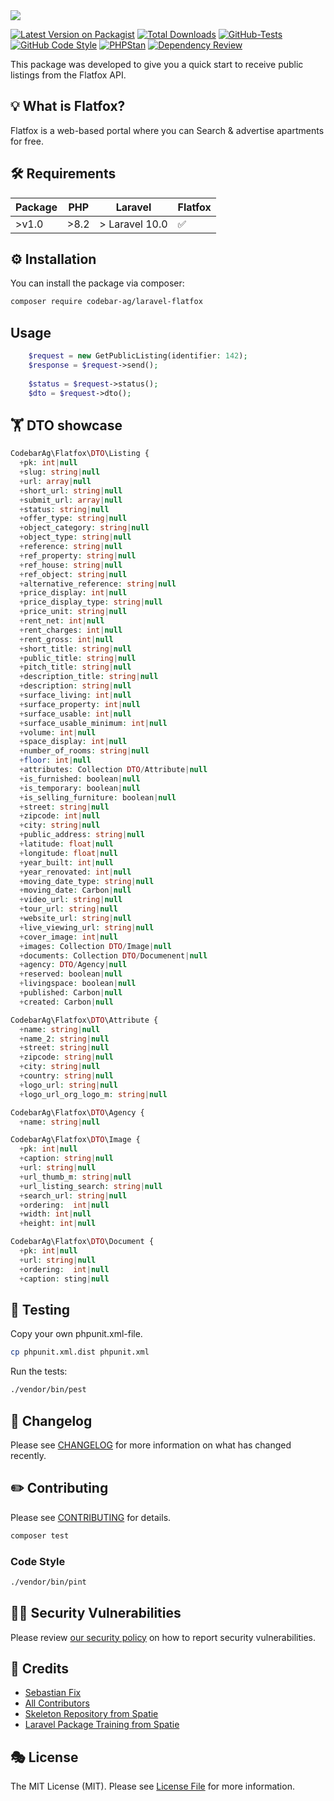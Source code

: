 <img src="https://banners.beyondco.de/Laravel%20Flatfox.png?theme=light&packageManager=composer+require&packageName=codebar-ag%2Flaravel-flatfox&pattern=circuitBoard&style=style_2&description=A+Laravel+Flatfox+integration+to+receive+public+listings.&md=1&showWatermark=1&fontSize=150px&images=home&widths=500&heights=500">

[![Latest Version on Packagist](https://img.shields.io/packagist/v/codebar-ag/laravel-flatfox.svg?style=flat-square)](https://packagist.org/packages/codebar-ag/laravel-flatfox)
[![Total Downloads](https://img.shields.io/packagist/dt/codebar-ag/laravel-flatfox.svg?style=flat-square)](https://packagist.org/packages/codebar-ag/laravel-flatfox)
[![GitHub-Tests](https://github.com/codebar-ag/laravel-flatfox/actions/workflows/run-tests.yml/badge.svg?branch=main)](https://github.com/codebar-ag/laravel-flatfox/actions/workflows/run-tests.yml)
[![GitHub Code Style](https://github.com/codebar-ag/laravel-flatfox/actions/workflows/fix-php-code-style-issues.yml/badge.svg?branch=main)](https://github.com/codebar-ag/laravel-flatfox/actions/workflows/fix-php-code-style-issues.yml)
[![PHPStan](https://github.com/codebar-ag/laravel-flatfox/actions/workflows/phpstan.yml/badge.svg)](https://github.com/codebar-ag/laravel-flatfox/actions/workflows/phpstan.yml)
[![Dependency Review](https://github.com/codebar-ag/laravel-flatfox/actions/workflows/dependency-review.yml/badge.svg)](https://github.com/codebar-ag/laravel-flatfox/actions/workflows/dependency-review.yml)

This package was developed to give you a quick start to receive public listings from the Flatfox API.

## 💡 What is Flatfox?

Flatfox is a web-based portal where you can Search & advertise apartments for free.

## 🛠 Requirements

| Package 	 | PHP 	 | Laravel 	      | Flatfox 	 |
|-----------|-------|----------------|-----------|
| >v1.0     | >8.2  | > Laravel 10.0 | ✅         |

## ⚙️ Installation

You can install the package via composer:

```bash
composer require codebar-ag/laravel-flatfox
```

## Usage

```php
    $request = new GetPublicListing(identifier: 142);
    $response = $request->send();
    
    $status = $request->status();
    $dto = $request->dto(); 

```

## 🏋️ DTO showcase

```php
CodebarAg\Flatfox\DTO\Listing {
  +pk: int|null
  +slug: string|null
  +url: array|null
  +short_url: string|null
  +submit_url: array|null
  +status: string|null
  +offer_type: string|null
  +object_category: string|null
  +object_type: string|null
  +reference: string|null
  +ref_property: string|null
  +ref_house: string|null
  +ref_object: string|null
  +alternative_reference: string|null
  +price_display: int|null
  +price_display_type: string|null
  +price_unit: string|null
  +rent_net: int|null
  +rent_charges: int|null
  +rent_gross: int|null
  +short_title: string|null
  +public_title: string|null
  +pitch_title: string|null
  +description_title: string|null
  +description: string|null
  +surface_living: int|null
  +surface_property: int|null
  +surface_usable: int|null
  +surface_usable_minimum: int|null
  +volume: int|null
  +space_display: int|null
  +number_of_rooms: string|null
  +floor: int|null
  +attributes: Collection DTO/Attribute|null
  +is_furnished: boolean|null
  +is_temporary: boolean|null
  +is_selling_furniture: boolean|null
  +street: string|null
  +zipcode: int|null
  +city: string|null
  +public_address: string|null
  +latitude: float|null
  +longitude: float|null
  +year_built: int|null
  +year_renovated: int|null
  +moving_date_type: string|null
  +moving_date: Carbon|null
  +video_url: string|null
  +tour_url: string|null
  +website_url: string|null
  +live_viewing_url: string|null
  +cover_image: int|null
  +images: Collection DTO/Image|null
  +documents: Collection DTO/Documenent|null
  +agency: DTO/Agency|null
  +reserved: boolean|null
  +livingspace: boolean|null
  +published: Carbon|null
  +created: Carbon|null
```

```php
CodebarAg\Flatfox\DTO\Attribute {
  +name: string|null
  +name_2: string|null
  +street: string|null
  +zipcode: string|null
  +city: string|null
  +country: string|null
  +logo_url: string|null
  +logo_url_org_logo_m: string|null
```

```php
CodebarAg\Flatfox\DTO\Agency {
  +name: string|null
```

```php
CodebarAg\Flatfox\DTO\Image {
  +pk: int|null
  +caption: string|null
  +url: string|null
  +url_thumb_m: string|null
  +url_listing_search: string|null
  +search_url: string|null
  +ordering:  int|null
  +width: int|null
  +height: int|null
```

```php
CodebarAg\Flatfox\DTO\Document {
  +pk: int|null
  +url: string|null
  +ordering:  int|null
  +caption: sting|null
```

## 🚧 Testing

Copy your own phpunit.xml-file.

```bash
cp phpunit.xml.dist phpunit.xml
```

Run the tests:

```bash
./vendor/bin/pest
```

## 📝 Changelog

Please see [CHANGELOG](CHANGELOG.md) for more information on what has changed recently.

## ✏️ Contributing

Please see [CONTRIBUTING](.github/CONTRIBUTING.md) for details.

```bash
composer test
```

### Code Style

```bash
./vendor/bin/pint
```

## 🧑‍💻 Security Vulnerabilities

Please review [our security policy](.github/SECURITY.md) on how to report security vulnerabilities.

## 🙏 Credits

- [Sebastian Fix](https://github.com/StanBarrows)
- [All Contributors](../../contributors)
- [Skeleton Repository from Spatie](https://github.com/spatie/package-skeleton-laravel)
- [Laravel Package Training from Spatie](https://spatie.be/videos/laravel-package-training)

## 🎭 License

The MIT License (MIT). Please see [License File](LICENSE.md) for more information.
